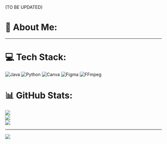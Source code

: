 (TO BE UPDATED)
# 👑 About Me:
---


# 💻 Tech Stack:
![Java](https://img.shields.io/badge/java-%23ED8B00.svg?style=flat&logo=openjdk&logoColor=white) ![Python](https://img.shields.io/badge/python-3670A0?style=flat&logo=python&logoColor=ffdd54) ![Canva](https://img.shields.io/badge/Canva-%2300C4CC.svg?style=flat&logo=Canva&logoColor=white) ![Figma](https://img.shields.io/badge/figma-%23F24E1E.svg?style=flat&logo=figma&logoColor=white) ![FFmpeg](https://shields.io/badge/FFmpeg-%23171717.svg?logo=ffmpeg&style=flat&labelColor=171717&logoColor=5cb85c)
# 📊 GitHub Stats:
![](https://github-readme-stats.vercel.app/api?username=enfaith1&theme=merko&hide_border=false&include_all_commits=false&count_private=false)<br/>
![](https://nirzak-streak-stats.vercel.app/?user=enfaith1&theme=merko&hide_border=false)<br/>
![](https://github-readme-stats.vercel.app/api/top-langs/?username=enfaith1&theme=merko&hide_border=false&include_all_commits=false&count_private=false&layout=compact)

---
[![](https://visitcount.itsvg.in/api?id=enfaith1&icon=6&color=0)](https://visitcount.itsvg.in)

<!-- Proudly created with GPRM ( https://gprm.itsvg.in ) -->
